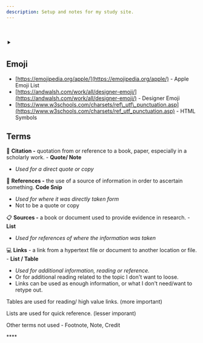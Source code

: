 ```yaml
---
description: Setup and notes for my study site.
---
```


# ‣

## Emoji

* [https://emojipedia.org/apple/](https://emojipedia.org/apple/) - Apple Emoji List
* [https://andwalsh.com/work/all/designer-emoji/](https://andwalsh.com/work/all/designer-emoji/) - Designer Emoji
* [https://www.w3schools.com/charsets/ref\_utf\_punctuation.asp](https://www.w3schools.com/charsets/ref_utf_punctuation.asp) - HTML Symbols 

## Terms

💬 **Citation -** quotation from or reference to a book, paper, especially in a scholarly work. - **Quote/ Note**

* _Used for a direct quote or copy_

📑 **References -** the use of a source of information in order to ascertain something. **Code Snip**

* _Used for where it was directly taken form_
* Not to be a quote or copy

📋 **Sources -** a book or document used to provide evidence in research. - **List**

* _Used for references of where the information was taken_

💻 **Links** - a link from a hypertext file or document to another location or file. - **List / Table**

* _Used for additional information, reading or reference._ 
* Or for additional reading related to the topic I don't want to loose.
* Links can be used as enough information, or what I don't need/want to retype out. 

Tables are used for reading/ high value links. \(more important\)

Lists are used for quick reference. \(lesser imporant\)



Other terms not used - Footnote, Note, Credit

\*\*\*\*



